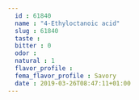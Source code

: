 ```yaml
---
  id : 61840
  name : "4-Ethyloctanoic acid"
  slug : 61840
  taste : 
  bitter : 0
  odor : 
  natural : 1
  flavor_profile : 
  fema_flavor_profile : Savory
  date : 2019-03-26T08:47:11+01:00
---
```



